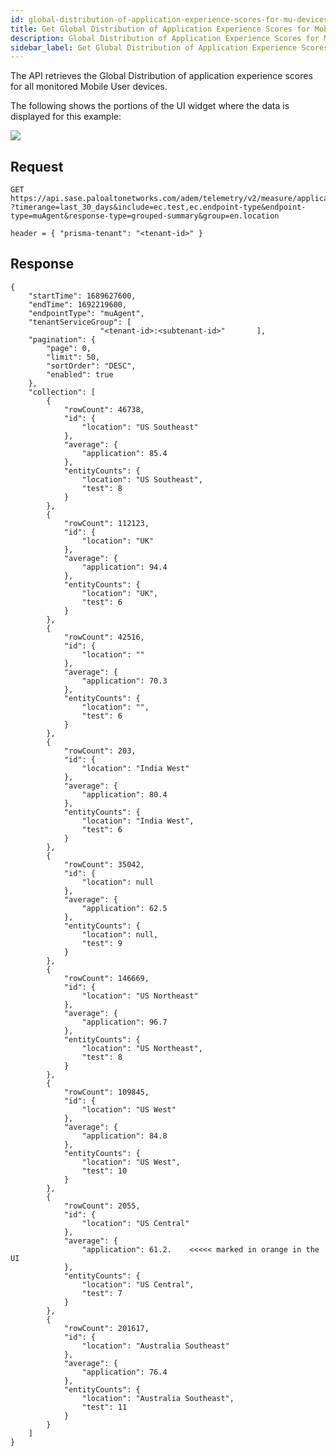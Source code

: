 ```yaml
---
id: global-distribution-of-application-experience-scores-for-mu-devices
title: Get Global Distribution of Application Experience Scores for Mobile User Devices
description: Global Distribution of Application Experience Scores for Mobile User Devices
sidebar_label: Get Global Distribution of Application Experience Scores for Mobile User Devices
---
```


The API retrieves the Global Distribution of application experience scores for all monitored Mobile User devices.

The following shows the portions of the UI widget where the data is displayed for this example:

![](/sase/img/adem/DOCS-3759-global-dist-of-app-exp-scores-for-mu-devices.png)


## Request

    GET https://api.sase.paloaltonetworks.com/adem/telemetry/v2/measure/application/score/ ?timerange=last_30_days&include=ec.test,ec.endpoint-type&endpoint-type=muAgent&response-type=grouped-summary&group=en.location
     
    header = { "prisma-tenant": "<tenant-id>" }


## Response

    {
        "startTime": 1689627600,
        "endTime": 1692219600,
        "endpointType": "muAgent",
        "tenantServiceGroup": [
                        "<tenant-id>:<subtenant-id>"       ],
        "pagination": {
            "page": 0,
            "limit": 50,
            "sortOrder": "DESC",
            "enabled": true
        },
        "collection": [
            {
                "rowCount": 46738,
                "id": {
                    "location": "US Southeast"
                },
                "average": {
                    "application": 85.4
                },
                "entityCounts": {
                    "location": "US Southeast",
                    "test": 8
                }
            },
            {
                "rowCount": 112123,
                "id": {
                    "location": "UK"
                },
                "average": {
                    "application": 94.4
                },
                "entityCounts": {
                    "location": "UK",
                    "test": 6
                }
            },
            {
                "rowCount": 42516,
                "id": {
                    "location": ""
                },
                "average": {
                    "application": 70.3
                },
                "entityCounts": {
                    "location": "",
                    "test": 6
                }
            },
            {
                "rowCount": 203,
                "id": {
                    "location": "India West"
                },
                "average": {
                    "application": 80.4
                },
                "entityCounts": {
                    "location": "India West",
                    "test": 6
                }
            },
            {
                "rowCount": 35042,
                "id": {
                    "location": null
                },
                "average": {
                    "application": 62.5
                },
                "entityCounts": {
                    "location": null,
                    "test": 9
                }
            },
            {
                "rowCount": 146669,
                "id": {
                    "location": "US Northeast"
                },
                "average": {
                    "application": 96.7
                },
                "entityCounts": {
                    "location": "US Northeast",
                    "test": 8
                }
            },
            {
                "rowCount": 109845,
                "id": {
                    "location": "US West"
                },
                "average": {
                    "application": 84.8
                },
                "entityCounts": {
                    "location": "US West",
                    "test": 10
                }
            },
            {
                "rowCount": 2055,
                "id": {
                    "location": "US Central"
                },
                "average": {
                    "application": 61.2.    <<<<< marked in orange in the UI
                },
                "entityCounts": {
                    "location": "US Central",
                    "test": 7
                }
            },
            {
                "rowCount": 201617,
                "id": {
                    "location": "Australia Southeast"
                },
                "average": {
                    "application": 76.4
                },
                "entityCounts": {
                    "location": "Australia Southeast",
                    "test": 11
                }
            }
        ]
    }

